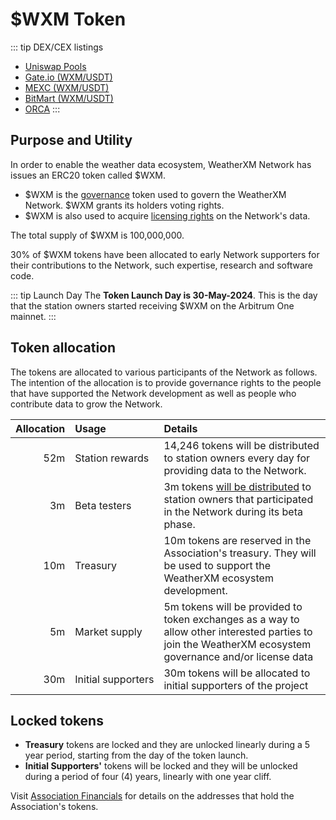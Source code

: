 # $WXM Token

::: tip DEX/CEX listings
- [Uniswap Pools](https://app.uniswap.org/explore/tokens/arbitrum/0xb6093b61544572ab42a0e43af08abafd41bf25a6)
- [Gate.io (WXM/USDT)](https://www.gate.io/trade/WXM_USDT)
- [MEXC (WXM/USDT)](https://www.mexc.com/exchange/WXM_USDT)
- [BitMart (WXM/USDT)](https://www.bitmart.com/trade/en-US?symbol=WXM_USDT)
- [ORCA](https://www.orca.so/pools?tokens=wxmJYe17a2oGJZJ1wDe6ZyRKUKmrLj2pJsavEdTVhPP)
:::

## Purpose and Utility

In order to enable the weather data ecosystem, WeatherXM Network has issues an ERC20 token called $WXM. 

- $WXM is the [governance](governance) token used to govern the WeatherXM Network. $WXM grants its holders
voting rights. 
- $WXM is also used to acquire [licensing rights](data-licensing) on the Network's data.

The total supply of $WXM is 100,000,000.

30% of $WXM tokens have been allocated to early Network supporters for their contributions to the Network, such expertise,
research and software code.

::: tip Launch Day
The **Token Launch Day is 30-May-2024**. This is the day that the station owners started receiving $WXM on the Arbitrum One mainnet.
:::

## Token allocation

The tokens are allocated to various participants of the Network as follows. The intention of the allocation is to provide governance rights to
the people that have supported the Network development as well as people who contribute data to grow the Network.


| Allocation    | Usage 		|  Details |
| -------------: | :----------- | :---- |
| 52m   | Station rewards 	| 14,246 tokens will be distributed to station owners every day for providing data to the Network.|
| 3m    | Beta testers|   3m tokens [will be distributed](/docs/station-rewards.html#beta-rewards) to station owners that participated in the Network during its beta phase. |
| 10m 	| Treasury    		| 10m tokens are reserved in the Association's treasury. They will be used to support the WeatherXM ecosystem development.|
| 5m 	| Market&nbsp;supply 	| 5m tokens will be provided to token exchanges as a way to allow other interested parties to join the WeatherXM ecosystem governance and/or license data |
| 30m 	| Initial&nbsp;supporters | 30m tokens will be allocated to initial supporters of the project |

## Locked tokens
- **Treasury** tokens are locked and they are unlocked linearly during a 5 year period, starting from the day of the token launch.
- **Initial Supporters'** tokens will be locked and they will be unlocked during a period of four (4) years, linearly with one year cliff.


Visit [Association Financials](/docs/association-financials) for details on the addresses that hold the Association's tokens.